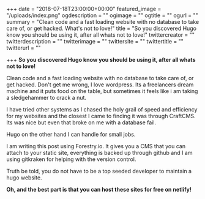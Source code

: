+++
date = "2018-07-18T23:00:00+00:00"
featured_image = "/uploads/index.png"
ogdescription = ""
ogimage = ""
ogtitle = ""
ogurl = ""
summary = "Clean code and a fast loading website with no database to take care of, or get hacked. What's not to love!"
title = "So you discovered Hugo know you should be using it, after all whats not to love!"
twittercreator = ""
twitterdescription = ""
twitterimage = ""
twittersite = ""
twittertitle = ""
twitterurl = ""

+++
**So you discovered Hugo know you should be using it, after all whats not to love!**

Clean code and a fast loading website with no database to take care of, or get hacked. Don't get me wrong, I love wordpress. Its a freelancers dream machine and it puts food on the table, but sometimes it feels like i am taking a sledgehammer to crack a nut.

I have tried other systems as I chased the holy grail of speed and efficiency for my websites and the closest I came to finding it was through CraftCMS. Its was nice but even that broke on me with a database fail. 

Hugo on the other hand I can handle for small jobs.

I am writing this post using Forestry.io. It gives you a CMS that you can attach to your static site, everything is backed up through github and I am using gitkraken for helping with the version control.

Truth be told, you do not have to be a top seeded developer to maintain a hugo website.

**Oh, and the best part is that you can host these sites for free on netlify!**